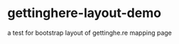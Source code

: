gettinghere-layout-demo
=======================

a test for bootstrap layout of gettinghe.re mapping page

